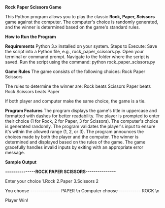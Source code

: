 **Rock Paper Scissors Game**

This Python program allows you to play the classic **Rock, Paper, Scissors** game against the computer. The computer's choice is randomly generated, and the winner is determined based on the game's standard rules.

**How to Run the Program**

**Requirements**
Python 3.x installed on your system.
Steps to Execute:
Save the script into a Python file, e.g., rock_paper_scissors.py.
Open your terminal or command prompt.
Navigate to the folder where the script is saved.
Run the script using the command:
python rock_paper_scissors.py

**Game Rules**
The game consists of the following choices:
Rock
Paper
Scissors

The rules to determine the winner are:
Rock beats Scissors
Paper beats Rock
Scissors beats Paper

If both player and computer make the same choice, the game is a tie.

**Program Features**
The program displays the game's title in uppercase and formatted with dashes for better readability.
The player is prompted to enter their choice (1 for Rock, 2 for Paper, 3 for Scissors).
The computer's choice is generated randomly.
The program validates the player's input to ensure it's within the allowed range (1, 2, or 3).
The program announces the choices made by both the player and the computer.
The winner is determined and displayed based on the rules of the game.
The game gracefully handles invalid inputs by exiting with an appropriate error message.

**Sample Output**

**---------------ROCK PAPER SCISSORS---------------**

Enter your choice
1.Rock
2.Paper
3.Scissors
2

You choose --------------- PAPER \n
Computer choose ----------- ROCK \n

Player Win!
